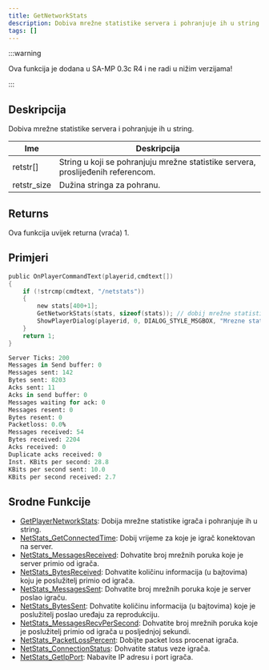 ```yaml
---
title: GetNetworkStats
description: Dobiva mrežne statistike servera i pohranjuje ih u string.
tags: []
---
```


:::warning

Ova funkcija je dodana u SA-MP 0.3c R4 i ne radi u nižim verzijama!

:::

## Deskripcija

Dobiva mrežne statistike servera i pohranjuje ih u string.

| Ime         | Deskripcija                                                                      |
| ----------- | -------------------------------------------------------------------------------- |
| retstr[]    | String u koji se pohranjuju mrežne statistike servera, proslijeđenih referencom. |
| retstr_size | Dužina stringa za pohranu.                                                       |

## Returns

Ova funkcija uvijek returna (vraća) 1.

## Primjeri

```c
public OnPlayerCommandText(playerid,cmdtext[])
{
    if (!strcmp(cmdtext, "/netstats"))
    {
        new stats[400+1];
        GetNetworkStats(stats, sizeof(stats)); // dobij mrežne statistike servera
        ShowPlayerDialog(playerid, 0, DIALOG_STYLE_MSGBOX, "Mrezne statistike servera", stats, "Close", "");
    }
    return 1;
}
```

```p
Server Ticks: 200
Messages in Send buffer: 0
Messages sent: 142
Bytes sent: 8203
Acks sent: 11
Acks in send buffer: 0
Messages waiting for ack: 0
Messages resent: 0
Bytes resent: 0
Packetloss: 0.0%
Messages received: 54
Bytes received: 2204
Acks received: 0
Duplicate acks received: 0
Inst. KBits per second: 28.8
KBits per second sent: 10.0
KBits per second received: 2.7
```

## Srodne Funkcije

- [GetPlayerNetworkStats](GetPlayerNetworkStats): Dobija mrežne statistike igrača i pohranjuje ih u string.
- [NetStats_GetConnectedTime](NetStats_GetConnectedTime): Dobij vrijeme za koje je igrač konektovan na server.
- [NetStats_MessagesReceived](NetStats_MessagesReceived): Dohvatite broj mrežnih poruka koje je server primio od igrača.
- [NetStats_BytesReceived](NetStats_BytesReceived): Dohvatite količinu informacija (u bajtovima) koju je poslužitelj primio od igrača.
- [NetStats_MessagesSent](NetStats_MessagesSent): Dohvatite broj mrežnih poruka koje je server poslao igraču.
- [NetStats_BytesSent](NetStats_BytesSent): Dohvatite količinu informacija (u bajtovima) koje je poslužitelj poslao uređaju za reprodukciju.
- [NetStats_MessagesRecvPerSecond](NetStats_MessagesRecvPerSecond): Dohvatite broj mrežnih poruka koje je poslužitelj primio od igrača u posljednjoj sekundi.
- [NetStats_PacketLossPercent](NetStats_PacketLossPercent): Dobijte packet loss procenat igrača.
- [NetStats_ConnectionStatus](NetStats_ConnectionStatus): Dohvatite status veze igrača.
- [NetStats_GetIpPort](NetStats_GetIpPort): Nabavite IP adresu i port igrača.
